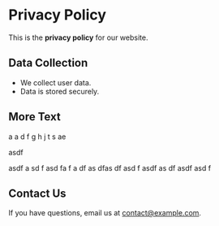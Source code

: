 # Privacy Policy
This is the **privacy policy** for our website.

## Data Collection
- We collect user data.
- Data is stored securely.

## More Text
a
a
d
f
g
h
j
t
s
ae

asdf

asdf
a
sd
f
asd
fa
f
a
df
as
dfas
df
asd
f
asdf
as
df
asdf
asd
f


## Contact Us
If you have questions, email us at [contact@example.com](mailto:contact@example.com).
